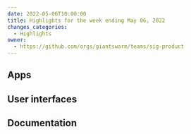 ```yaml
---
date: 2022-05-06T10:00:00
title: Highlights for the week ending May 06, 2022
changes_categories:
  - Highlights
owner:
  - https://github.com/orgs/giantswarm/teams/sig-product
---
```


## Apps

## User interfaces

## Documentation
